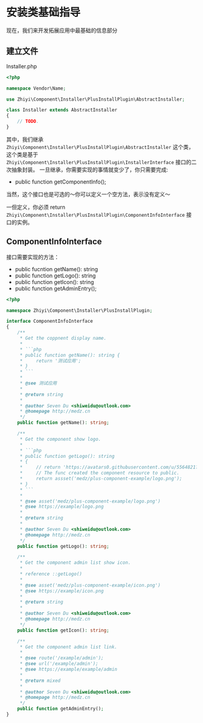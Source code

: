 # 安装类基础指导

现在，我们来开发拓展应用中最基础的信息部分

## 建立文件

Installer.php
```php
<?php

namespace Vendor\Name;

use Zhiyi\Component\Installer\PlusInstallPlugin\AbstractInstaller;

class Installer extends AbstractInstaller
{
    // TODO.
}

```
其中，我们继承 `Zhiyi\Component\Installer\PlusInstallPlugin\AbstractInstaller` 这个类，这个类是基于 `Zhiyi\Component\Installer\PlusInstallPlugin\InstallerInterface` 接口的二次抽象封装。
一旦继承，你需要实现的事情就变少了，你只需要完成:

- public function getComponentInfo();

当然，这个接口也是可选的～你可以定义一个空方法，表示没有定义～

一但定义，你必须 return `Zhiyi\Component\Installer\PlusInstallPlugin\ComponentInfoInterface` 接口的实例。

## ComponentInfoInterface

接口需要实现的方法：

- public fucntion getName(): string
- public function getLogo(): string
- public function getIcon(): string
- public function getAdminEntry();

```php
<?php

namespace Zhiyi\Component\Installer\PlusInstallPlugin;

interface ComponentInfoInterface
{
    /**
     * Get the coppnent display name.
     *
     * ```php
     * public function getName(): string {
     *     return '测试应用';
     * }
     * ```
     *
     * @see 测试应用
     *
     * @return string
     *
     * @author Seven Du <shiweidu@outlook.com>
     * @homepage http://medz.cn
     */
    public function getName(): string;

    /**
     * Get the component show logo.
     *
     * ```php
     * public function getLogo(): string
     * {
     *     // return 'https://avatars0.githubusercontent.com/u/5564821?v=3&s=460';
     *     // The func created the component resource to public.
     *     return assset('medz/plus-component-example/logo.png');
     * }
     * ```
     *
     * @see asset('medz/plus-component-example/logo.png')
     * @see https://example/logo.png
     *
     * @return string
     *
     * @author Seven Du <shiweidu@outlook.com>
     * @homepage http://medz.cn
     */
    public function getLogo(): string;

    /**
     * Get the component admin list show icon.
     *
     * reference ::getLogo()
     *
     * @see asset('medz/plus-component-example/icon.png')
     * @see https://example/icon.png
     *
     * @return string
     *
     * @author Seven Du <shiweidu@outlook.com>
     * @homepage http://medz.cn
     */
    public function getIcon(): string;

    /**
     * Get the component admin list link.
     *
     * @see route('/example/admin');
     * @see url('/example/admin');
     * @see https://example/example/admin
     *
     * @return mixed
     *
     * @author Seven Du <shiweidu@outlook.com>
     * @homepage http://medz.cn
     */
    public function getAdminEntry();
}

```
